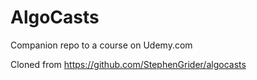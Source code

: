 # AlgoCasts

Companion repo to a course on Udemy.com

Cloned from https://github.com/StephenGrider/algocasts
